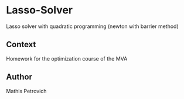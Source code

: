 # Lasso-Solver
Lasso solver with quadratic programming (newton with barrier method)

## Context
Homework for the optimization course of the MVA


## Author
Mathis Petrovich
